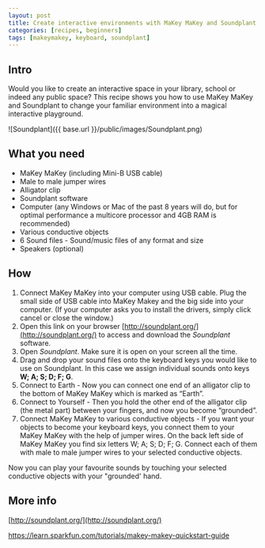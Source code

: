 ```yaml
---
layout: post
title: Create interactive environments with MaKey MaKey and Soundplant
categories: [recipes, beginners]
tags: [makeymakey, keyboard, soundplant]
---
```


## Intro

Would you like to create an interactive space in your library, school or indeed any public space? This recipe shows you how to use MaKey MaKey and Soundplant to change your familiar environment into a magical interactive playground.

![Soundplant]({{ base.url }}/public/images/Soundplant.png)


## What you need

- MaKey MaKey (including Mini-B USB cable)
- Male to male jumper wires
- Alligator clip
- Soundplant software
- Computer (any Windows or Mac of the past 8 years will do, but for optimal performance a multicore processor and 4GB RAM is recommended)
- Various conductive objects
- 6 Sound files - Sound/music files of any format and size
- Speakers (optional)



## How
1. Connect MaKey MaKey into your computer using USB cable. Plug the small side of USB cable into MaKey Makey and the big side into your computer. (If your computer asks you to install the drivers, simply click cancel or close the window.)
2. Open this link on your browser [http://soundplant.org/](http://soundplant.org/) to access and download the *Soundplant* software.
3. Open *Soundplant*. Make sure it is open on your screen all the time.
4. Drag and drop your sound files onto the keyboard keys you would like to use on Soundplant. In this case we assign individual sounds onto keys **W; A; S; D; F; G**.
5. Connect to Earth - Now you can connect one end of an alligator clip to the bottom of MaKey MaKey which is marked as “Earth”.
6. Connect to Yourself - Then you hold the other end of the alligator clip (the metal part) between your fingers, and now you become “grounded”.
7. Connect MaKey MaKey to various conductive objects - If you want your objects to become your keyboard keys, you connect them to your MaKey MaKey with the help of jumper wires. On the back left side of MaKey MaKey you find six letters W; A; S; D; F; G. Connect each of them with male to male jumper wires to your selected conductive objects.

Now you can play your favourite sounds by touching your selected conductive objects with your "grounded' hand.


## More info
[http://soundplant.org/](http://soundplant.org/)

[https://learn.sparkfun.com/tutorials/makey-makey-quickstart-guide
](https://learn.sparkfun.com/tutorials/makey-makey-quickstart-guide
)
